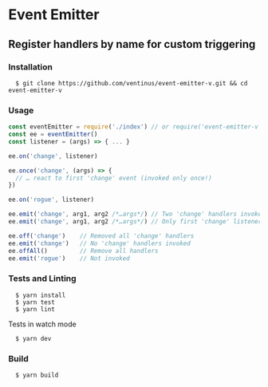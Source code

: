 # Event Emitter
## Register handlers by name for custom triggering

### Installation
```
  $ git clone https://github.com/ventinus/event-emitter-v.git && cd event-emitter-v
```

### Usage

```javascript
const eventEmitter = require('./index') // or require('event-emitter-v') if installed from npm (not actually published)
const ee = eventEmitter()
const listener = (args) => { ... }

ee.on('change', listener)

ee.once('change', (args) => {
  // … react to first 'change' event (invoked only once!)
})

ee.on('rogue', listener)

ee.emit('change', arg1, arg2 /*…args*/) // Two 'change' handlers invoked
ee.emit('change', arg1, arg2 /*…args*/) // Only first 'change' listener invoked

ee.off('change')    // Removed all 'change' handlers
ee.emit('change')   // No 'change' handlers invoked
ee.offAll()         // Remove all handlers
ee.emit('rogue')    // Not invoked
```

### Tests and Linting
```
  $ yarn install
  $ yarn test
  $ yarn lint
```
Tests in watch mode
```
  $ yarn dev
```

### Build
```
  $ yarn build
```

